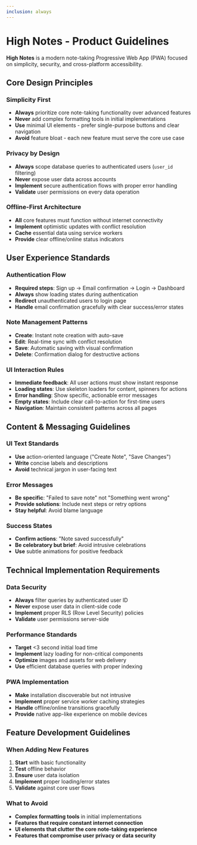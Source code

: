 ```yaml
---
inclusion: always
---
```


# High Notes - Product Guidelines

**High Notes** is a modern note-taking Progressive Web App (PWA) focused on simplicity, security, and cross-platform accessibility.

## Core Design Principles

### Simplicity First
- **Always** prioritize core note-taking functionality over advanced features
- **Never** add complex formatting tools in initial implementations
- **Use** minimal UI elements - prefer single-purpose buttons and clear navigation
- **Avoid** feature bloat - each new feature must serve the core use case

### Privacy by Design
- **Always** scope database queries to authenticated users (`user_id` filtering)
- **Never** expose user data across accounts
- **Implement** secure authentication flows with proper error handling
- **Validate** user permissions on every data operation

### Offline-First Architecture
- **All** core features must function without internet connectivity
- **Implement** optimistic updates with conflict resolution
- **Cache** essential data using service workers
- **Provide** clear offline/online status indicators

## User Experience Standards

### Authentication Flow
- **Required steps**: Sign up → Email confirmation → Login → Dashboard
- **Always** show loading states during authentication
- **Redirect** unauthenticated users to login page
- **Handle** email confirmation gracefully with clear success/error states

### Note Management Patterns
- **Create**: Instant note creation with auto-save
- **Edit**: Real-time sync with conflict resolution
- **Save**: Automatic saving with visual confirmation
- **Delete**: Confirmation dialog for destructive actions

### UI Interaction Rules
- **Immediate feedback**: All user actions must show instant response
- **Loading states**: Use skeleton loaders for content, spinners for actions
- **Error handling**: Show specific, actionable error messages
- **Empty states**: Include clear call-to-action for first-time users
- **Navigation**: Maintain consistent patterns across all pages

## Content & Messaging Guidelines

### UI Text Standards
- **Use** action-oriented language ("Create Note", "Save Changes")
- **Write** concise labels and descriptions
- **Avoid** technical jargon in user-facing text

### Error Messages
- **Be specific**: "Failed to save note" not "Something went wrong"
- **Provide solutions**: Include next steps or retry options
- **Stay helpful**: Avoid blame language

### Success States
- **Confirm actions**: "Note saved successfully"
- **Be celebratory but brief**: Avoid intrusive celebrations
- **Use** subtle animations for positive feedback

## Technical Implementation Requirements

### Data Security
- **Always** filter queries by authenticated user ID
- **Never** expose user data in client-side code
- **Implement** proper RLS (Row Level Security) policies
- **Validate** user permissions server-side

### Performance Standards
- **Target** <3 second initial load time
- **Implement** lazy loading for non-critical components
- **Optimize** images and assets for web delivery
- **Use** efficient database queries with proper indexing

### PWA Implementation
- **Make** installation discoverable but not intrusive
- **Implement** proper service worker caching strategies
- **Handle** offline/online transitions gracefully
- **Provide** native app-like experience on mobile devices

## Feature Development Guidelines

### When Adding New Features
1. **Start** with basic functionality
2. **Test** offline behavior
3. **Ensure** user data isolation
4. **Implement** proper loading/error states
5. **Validate** against core user flows

### What to Avoid
- **Complex formatting tools** in initial implementations
- **Features that require constant internet connection**
- **UI elements that clutter the core note-taking experience**
- **Features that compromise user privacy or data security**